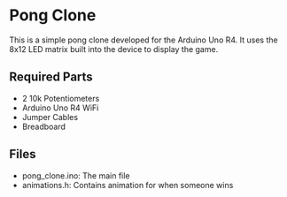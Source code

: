 # Pong Clone

This is a simple pong clone developed for the Arduino Uno R4. It uses the 8x12 LED matrix built into the device to display the game.

## Required Parts

- 2 10k Potentiometers
- Arduino Uno R4 WiFi
- Jumper Cables
- Breadboard

## Files

- pong_clone.ino:   The main file
- animations.h:     Contains animation for when someone wins
